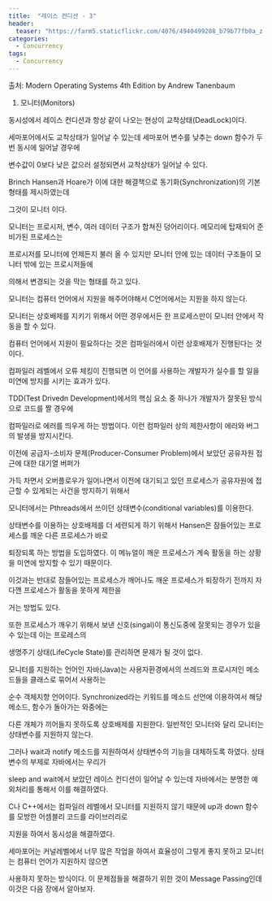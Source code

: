 ```yaml
---
title:  "레이스 컨디션 - 3"
header:
  teaser: "https://farm5.staticflickr.com/4076/4940499208_b79b77fb0a_z.jpg"
categories: 
  - Concurrency
tags:
  - Concurrency
---
```


출처: Modern Operating Systems 4th Edition by Andrew Tanenbaum
   
1. 모니터(Monitors)

 동시성에서 레이스 컨디션과 항상 같이 나오는 현상이 교착상태(DeadLock)이다.
 
세마포어에서도 교착상태가 일어날 수 있는데 세마포어 변수를 낮추는 down 함수가 두번 동시에 일어날 경우에

변수값이 0보다 낮은 값으러 설정되면서 교착상태가 일어날 수 있다.

Brinch Hansen과 Hoare가 이에 대한 해결책으로 동기화(Synchronization)의 기본 형태를 제시하였는데

그것이 모니터 이다.

 모니터는 프로시저, 변수, 여러 데이터 구조가 합쳐진 덩어리이다. 메모리에 탑재되어 준비가된 프로세스는
 
프로시저를 모니터에 언제든지 불러 올 수 있지만 모니터 안에 있는 데이터 구조들이 모니터 밖에 있는 프로시저들에
 
의해서 변경되는 것을 막는 형태를 하고 있다.

 모니터는 컴퓨터 언어에서 지원을 해주어야해서 C언어에서는 지원을 하지 않는다. 
 
모니터는 상호배제를 지키기 위해서 어떤 경우에서든 한 프로세스만이 모니터 안에서 작동을 할 수 있다.

컴퓨터 언어에서 지원이 필요하다는 것은 컴파일러에서 이런 상호배제가 진행된다는 것 이다.

컴파일러 레벨에서 오류 체킹이 진행되면 이 언어를 사용하는 개발자가 실수를 할 일을 미연에 방지를 시키는 효과가 있다.

TDD(Test Drivedn Development)에서의 핵심 요소 중 하나가 개발자가 잘못된 방식으로 코드를 짤 경우에

컴파일러로 에러를 띄우게 하는 방법이다. 이런 컴파일러 상의 제한사항이 에러와 버그의 발생을 방지시킨다.

 이전에 공급자-소비자 문제(Producer-Consumer Problem)에서 보았던 공유자원 접근에 대한 대기열 버퍼가
 
가득 차면서 오버플로우가 일어나면서 이전에 대기되고 있던 프로세스가 공유자원에 접근할 수 있게되는 사건을 방지하기 위해서

모니터에서는 Pthreads에서 쓰이던 상태변수(conditional variables)를 이용한다.

 상태변수를 이용하는 상호배제를 더 세련되게 하기 위해서 Hansen은 잠들어있는 프로세스를 깨운 다른 프로세스가 바로
 
퇴장되록 하는 방법을 도입하였다. 이 메뉴얼이 깨운 프로세스가 계속 활동을 하는 상황을 미연에 방지할 수 있기 때문이다.

이것과는 반대로 잠들어있는 프로세스가 깨어나도 깨운 프로세스가 퇴장하기 전까지 자다깬 프로세스가 활동을 못하게 제한을

거는 방법도 있다.

 또한 프로세스가 깨우기 위해서 보낸 신호(singal)이 통신도중에 잘못되는 경우가 있을 수 있는데 이는 프로레스의
 
생명주기 상태(LifeCycle State)를 관리하면 문제가 될 것이 없다. 


 모니터를 지원하는 언어인 자바(Java)는 사용자환경에서의 쓰레드와 프로시저인 메소드들을 클래스로 묶어서 사용하는
 
순수 객체지향 언어이다. Synchronized라는 키워드를 메소드 선언에 이용하여서 해당 메소드, 함수가 돌아가는 와중에는

다른 개체가 끼어들지 못하도록 상호배제를 지원한다. 일반적인 모니터와 달리 모니터는 상태변수를 지원하지 않는다.

그러나 wait과 notify 메소드를 지원하여서 상태변수의 기능을 대체하도록 하였다. 상태변수의 부제로 자바에서는 우리가 

sleep and wait에서 보았던 레이스 컨디션이 일어날 수 있는데 자바에서는 분명한 예외처리를 통해서 이를 해결하였다.

 C나 C++에서는 컴파일러 레벨에서 모니터를 지원하지 않기 때문에 up과 down 함수를 모방한 어셈블리 코드를 라이브러리로
 
지원을 하여서 동시성을 해결하였다.



 세마포어는 커널레벨에서 너무 많은 작업을 하여서 효율성이 그렇게 좋지 못하고 모니터는 컴퓨터 언어가 지원하지 않으면
 
사용하지 못하는 방식이다. 이 문제점들을 해결하기 위한 것이 Message Passing인데 이것은 다음 장에서 알아보자.
   
  
[^posts]: Footnote test.
